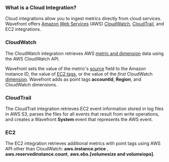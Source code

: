 ### What is a Cloud Integration?

Cloud integrations allow you to ingest metrics directly from cloud services. Wavefront offers [Amazon Web Services](http://aws.amazon.com) (AWS)
[CloudWatch](http://aws.amazon.com/cloudwatch), [CloudTrail](http://aws.amazon.com/cloudtrail), and EC2 integrations.

### CloudWatch

The CloudWatch integration retrieves AWS [metric and
dimension](http://docs.aws.amazon.com/AmazonCloudWatch/latest/monitoring/CW_Support_For_AWS.html) data using the AWS
CloudWatch API.

Wavefront sets the value of the metric's [source](https://community.wavefront.com/docs/DOC-1031) field to the Amazon instance ID, the value of [EC2 tags](http://docs.aws.amazon.com/AWSEC2/latest/UserGuide/Using_Tags.html), or the value of the *first* CloudWatch [dimension](http://docs.aws.amazon.com/AmazonCloudWatch/latest/monitoring/cloudwatch_concepts.html#Dimension). Wavefront
adds as point tags **accountId**, **Region**, and CloudWatch dimensions.

### CloudTrail

The CloudTrail integration retrieves EC2 event information stored in log files in AWS S3, parses the files for all events that result from write operations, and creates a Wavefront **System** event that represents the AWS event.

### EC2

The EC2 integration retrieves additional metrics with point tags using AWS API other than CloudWatch: **aws.instance.price** , **aws.reservedinstance.count**, **aws.ebs.[volumesize and volumeiops]**.
